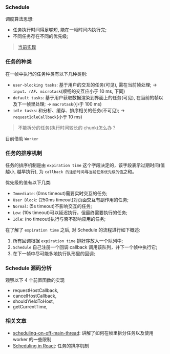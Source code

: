 ### Schedule

调度算法思想:

* 任务执行时间得足够短, 能在一帧时间内执行完;
* 不同任务存在不同的优先级;

> [当前实现](https://github.com/facebook/react/blob/master/packages/scheduler/src/forks/SchedulerHostConfig.default.js)

### 任务的种类

在一帧中执行的任务种类有以下几种类别:

* `user-blocking tasks`: 基于用户的交互的任务(可见), 需在当前帧处理; -> `input`、`rAF`、`microtask`(顺畅的交互应小于 10 ms, 下同)
* `default tasks`: 基于用户获取数据渲染到界面上的任务(可见), 在当前的帧以及下一帧里处理; -> `macrotask`(小于 100 ms)
* `idle tasks`: 和分析、缓存、排序相关的任务(不可见); -> `requestIdleCallback`(小于 10 ms)

> 不能拆分的任务(执行时间较长的 chunk)怎么办？

目前借助 `Worker`

### 任务的排序机制

任务的排序机制是由 `expiration time` 这个字段决定的，该字段表示过期时间(值越小, 越早执行), 为 `callback 的注册时间`与`当前任务优先级的值`之和。

优先级的值有以下几类:

* `Immediate`: (0ms timeout)需要实时交互的任务;
* `User Block`: (250ms timeout)对页面交互有副作用的任务;
* `Normal`: (5s timeout)不影响交互的任务;
* `Low`: (10s timeout)可以延迟执行，但最终需要执行的任务;
* `Idle`: (no timeout)执行与否不影响应用的任务;

在了解了 `expiration time` 之后, 对 Schedule 的流程进行如下概述:

1. 所有回调根据 `expiration time` 排好序放入一个队列中;
2. `Schedule` 自己注册一个回调 callback 调用该队列，并下一个帧中执行它;
3. 在下一帧中尽可能多地执行队形里的回调;

### Schedule 源码分析

观察以下 4 个前置函数的实现

* requestHostCallback,
* cancelHostCallback,
* shouldYieldToHost,
* getCurrentTime,

### 相关文章

* [scheduling-on-off-main-thread](https://developer.chrome.com/devsummit/schedule/scheduling-on-off-main-thread): 讲解了如何在帧里拆分任务以及使用 worker 的一些限制
* [Scheduling in React](https://philippspiess.com/scheduling-in-react/#fn-1): 任务的排序机制